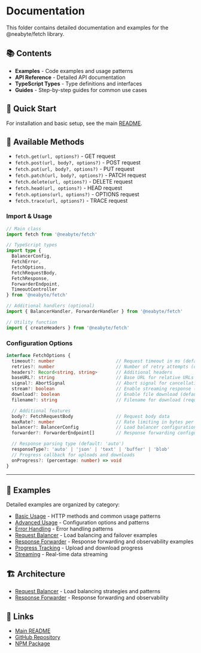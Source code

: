 # Documentation

This folder contains detailed documentation and examples for the @neabyte/fetch library.

## 📚 Contents

- **Examples** - Code examples and usage patterns
- **API Reference** - Detailed API documentation
- **TypeScript Types** - Type definitions and interfaces
- **Guides** - Step-by-step guides for common use cases

## 🚀 Quick Start

For installation and basic setup, see the main [README](../README.md).

## 🔧 Available Methods

- `fetch.get(url, options?)` - GET request
- `fetch.post(url, body?, options?)` - POST request
- `fetch.put(url, body?, options?)` - PUT request
- `fetch.patch(url, body?, options?)` - PATCH request
- `fetch.delete(url, options?)` - DELETE request
- `fetch.head(url, options?)` - HEAD request
- `fetch.options(url, options?)` - OPTIONS request
- `fetch.trace(url, options?)` - TRACE request

### Import & Usage

```typescript
// Main class
import fetch from '@neabyte/fetch'

// TypeScript types
import type {
  BalancerConfig,
  FetchError,
  FetchOptions,
  FetchRequestBody,
  FetchResponse,
  ForwarderEndpoint,
  TimeoutController
} from '@neabyte/fetch'

// Additional handlers (optional)
import { BalancerHandler, ForwarderHandler } from '@neabyte/fetch'

// Utility function
import { createHeaders } from '@neabyte/fetch'

```

### Configuration Options

```typescript
interface FetchOptions {
  timeout?: number                       // Request timeout in ms (default: 30000)
  retries?: number                       // Number of retry attempts (default: 1)
  headers?: Record<string, string>       // Additional headers
  baseURL?: string                       // Base URL for relative URLs
  signal?: AbortSignal                   // Abort signal for cancellation
  stream?: boolean                       // Enable streaming response (default: false)
  download?: boolean                     // Enable file download (default: false)
  filename?: string                      // Filename for download (required if download: true)

  // Additional features
  body?: FetchRequestBody                // Request body data
  maxRate?: number                       // Rate limiting in bytes per second
  balancer?: BalancerConfig              // Load balancer configuration
  forwarder?: ForwarderEndpoint[]        // Response forwarding configuration

  // Response parsing type (default: 'auto')
  responseType?: 'auto' | 'json' | 'text' | 'buffer' | 'blob'
  // Progress callback for uploads and downloads
  onProgress?: (percentage: number) => void
}
```

---

## 📖 Examples

Detailed examples are organized by category:

- [Basic Usage](./examples/basic-usage.md) - HTTP methods and common usage patterns
- [Advanced Usage](./examples/advanced-usage.md) - Configuration options and patterns
- [Error Handling](./examples/error-handling.md) - Error handling patterns
- [Request Balancer](./examples/request-balancer.md) - Load balancing and failover examples
- [Response Forwarder](./examples/response-forwarder.md) - Response forwarding and observability examples
- [Progress Tracking](./examples/progress-tracking.md) - Upload and download progress
- [Streaming](./examples/streaming.md) - Real-time data streaming

## 🏗️ Architecture

- [Request Balancer](./architecture/request-balancer.md) - Load balancing strategies and patterns
- [Response Forwarder](./architecture/response-forwarder.md) - Response forwarding and observability

## 🔗 Links

- [Main README](../README.md)
- [GitHub Repository](https://github.com/NeaByteLab/Fetch)
- [NPM Package](https://www.npmjs.com/package/@neabyte/fetch)
